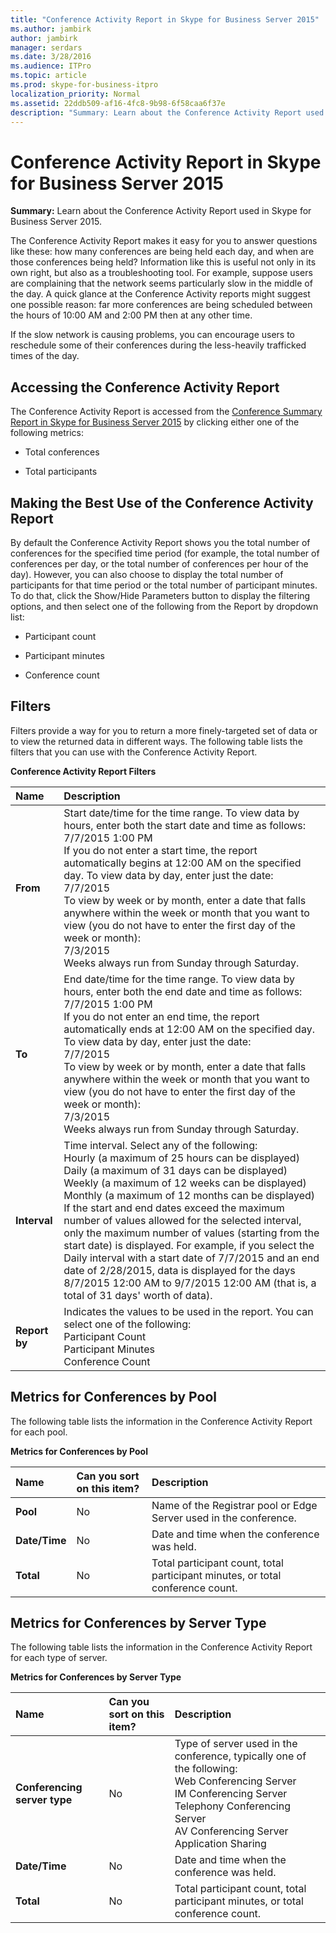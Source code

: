```yaml
---
title: "Conference Activity Report in Skype for Business Server 2015"
ms.author: jambirk
author: jambirk
manager: serdars
ms.date: 3/28/2016
ms.audience: ITPro
ms.topic: article
ms.prod: skype-for-business-itpro
localization_priority: Normal
ms.assetid: 22ddb509-af16-4fc8-9b98-6f58caa6f37e
description: "Summary: Learn about the Conference Activity Report used in Skype for Business Server 2015."
---
```


# Conference Activity Report in Skype for Business Server 2015
 
**Summary:** Learn about the Conference Activity Report used in Skype for Business Server 2015.
  
The Conference Activity Report makes it easy for you to answer questions like these: how many conferences are being held each day, and when are those conferences being held? Information like this is useful not only in its own right, but also as a troubleshooting tool. For example, suppose users are complaining that the network seems particularly slow in the middle of the day. A quick glance at the Conference Activity reports might suggest one possible reason: far more conferences are being scheduled between the hours of 10:00 AM and 2:00 PM then at any other time.
  
If the slow network is causing problems, you can encourage users to reschedule some of their conferences during the less-heavily trafficked times of the day.
  
## Accessing the Conference Activity Report

The Conference Activity Report is accessed from the [Conference Summary Report in Skype for Business Server 2015](conference-summary-report.md) by clicking either one of the following metrics:
  
- Total conferences
    
- Total participants
    
## Making the Best Use of the Conference Activity Report

By default the Conference Activity Report shows you the total number of conferences for the specified time period (for example, the total number of conferences per day, or the total number of conferences per hour of the day). However, you can also choose to display the total number of participants for that time period or the total number of participant minutes. To do that, click the Show/Hide Parameters button to display the filtering options, and then select one of the following from the Report by dropdown list:
  
- Participant count
    
- Participant minutes
    
- Conference count
    
## Filters

Filters provide a way for you to return a more finely-targeted set of data or to view the returned data in different ways. The following table lists the filters that you can use with the Conference Activity Report.
  
**Conference Activity Report Filters**

|**Name**|**Description**|
|:-----|:-----|
|**From** <br/> |Start date/time for the time range. To view data by hours, enter both the start date and time as follows:  <br/> 7/7/2015 1:00 PM  <br/> If you do not enter a start time, the report automatically begins at 12:00 AM on the specified day. To view data by day, enter just the date:  <br/> 7/7/2015  <br/> To view by week or by month, enter a date that falls anywhere within the week or month that you want to view (you do not have to enter the first day of the week or month):  <br/> 7/3/2015  <br/> Weeks always run from Sunday through Saturday.  <br/> |
|**To** <br/> |End date/time for the time range. To view data by hours, enter both the end date and time as follows:  <br/> 7/7/2015 1:00 PM  <br/> If you do not enter an end time, the report automatically ends at 12:00 AM on the specified day. To view data by day, enter just the date:  <br/> 7/7/2015  <br/> To view by week or by month, enter a date that falls anywhere within the week or month that you want to view (you do not have to enter the first day of the week or month):  <br/> 7/3/2015  <br/> Weeks always run from Sunday through Saturday.  <br/> |
|**Interval** <br/> | Time interval. Select any of the following: <br/>  Hourly (a maximum of 25 hours can be displayed) <br/>  Daily (a maximum of 31 days can be displayed) <br/>  Weekly (a maximum of 12 weeks can be displayed) <br/>  Monthly (a maximum of 12 months can be displayed) <br/>  If the start and end dates exceed the maximum number of values allowed for the selected interval, only the maximum number of values (starting from the start date) is displayed. For example, if you select the Daily interval with a start date of 7/7/2015 and an end date of 2/28/2015, data is displayed for the days 8/7/2015 12:00 AM to 9/7/2015 12:00 AM (that is, a total of 31 days' worth of data). <br/> |
|**Report by** <br/> | Indicates the values to be used in the report. You can select one of the following: <br/>  Participant Count <br/>  Participant Minutes <br/>  Conference Count <br/> |
   
## Metrics for Conferences by Pool

The following table lists the information in the Conference Activity Report for each pool.
  
**Metrics for Conferences by Pool**

|**Name**|**Can you sort on this item?**|**Description**|
|:-----|:-----|:-----|
|**Pool** <br/> |No  <br/> |Name of the Registrar pool or Edge Server used in the conference.  <br/> |
|**Date/Time** <br/> |No  <br/> |Date and time when the conference was held.  <br/> |
|**Total** <br/> |No  <br/> |Total participant count, total participant minutes, or total conference count.  <br/> |
   
## Metrics for Conferences by Server Type

The following table lists the information in the Conference Activity Report for each type of server.
  
**Metrics for Conferences by Server Type**

|**Name**|**Can you sort on this item?**|**Description**|
|:-----|:-----|:-----|
|**Conferencing server type** <br/> |No  <br/> | Type of server used in the conference, typically one of the following: <br/>  Web Conferencing Server <br/>  IM Conferencing Server <br/>  Telephony Conferencing Server <br/>  AV Conferencing Server <br/>  Application Sharing <br/> |
|**Date/Time** <br/> |No  <br/> |Date and time when the conference was held.  <br/> |
|**Total** <br/> |No  <br/> |Total participant count, total participant minutes, or total conference count.  <br/> |
   

